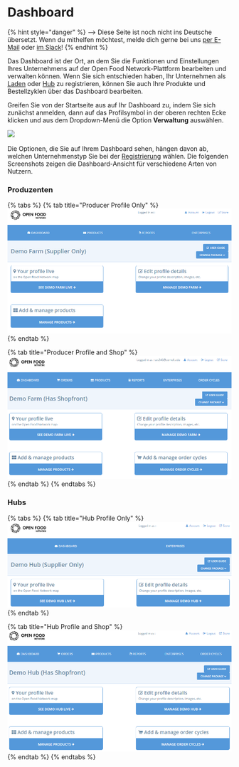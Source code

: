 # Dashboard



{% hint style="danger" %}
<img src="https://firebasestorage.googleapis.com/v0/b/gitbook-28427.appspot.com/o/assets%2F-L9rgk4wEweX_zxXIzmW%2F-LpeYcYHvFT89zDzVlG4%2F-LpeZq2i0oaAbNYfYfu5%2FCapture%20du%202019-09-26%2000-38-19.png?alt=media&#x26;token=aef3eea2-4d60-4d24-99ec-6edbda36b45c" alt="" data-size="line">-->​<img src="https://firebasestorage.googleapis.com/v0/b/gitbook-28427.appspot.com/o/assets%2F-L9rgk4wEweX_zxXIzmW%2F-MdHZQzZkj-9uNA4c3qD%2F-MdIF6yxdsNWC5BK3awW%2FFlagge%20Deutschland.jpg?alt=media&#x26;token=9bbe895b-2aa1-40da-8221-01fb74558b92" alt="" data-size="line"> Diese Seite ist noch nicht ins Deutsche übersetzt. Wenn du mithelfen möchtest, melde dich gerne bei uns [per E-Mail](mailto:konrad@openfoodnetwork.de) oder [im Slack](https://join.slack.com/t/openfoodnetwork/shared\_invite/zt-9sjkjdlu-r02kUMP1zbrTgUhZhYPF\~A)!
{% endhint %}

Das Dashboard ist der Ort, an dem Sie die Funktionen und Einstellungen Ihres Unternehmens auf der Open Food Network-Plattform bearbeiten und verwalten können. Wenn Sie sich entschieden haben, Ihr Unternehmen als [Laden](../your-quick-start-on-ofn-given-who-you-are.md#laeden) oder [Hub](../your-quick-start-on-ofn-given-who-you-are.md#hub) zu registrieren, können Sie auch Ihre Produkte und Bestellzyklen über das Dashboard bearbeiten.

Greifen Sie von der Startseite aus auf Ihr Dashboard zu, indem Sie sich zunächst anmelden, dann auf das Profilsymbol in der oberen rechten Ecke klicken und aus dem Dropdown-Menü die Option **Verwaltung** auswählen.

![](../.gitbook/assets/dash1.jpg)

Die Optionen, die Sie auf Ihrem Dashboard sehen, hängen davon ab, welchen Unternehmenstyp Sie bei der [Registrierung](register-and-create-your-profile.md) wählen. Die folgenden Screenshots zeigen die Dashboard-Ansicht für verschiedene Arten von Nutzern.

### Produzenten

{% tabs %}
{% tab title="Producer Profile Only" %}
![](../.gitbook/assets/dashboard-profile-only.png)
{% endtab %}

{% tab title="Producer Profile and Shop" %}
![](../.gitbook/assets/dashboard-shop.png)
{% endtab %}
{% endtabs %}

### Hubs

{% tabs %}
{% tab title="Hub Profile Only" %}
![](../.gitbook/assets/hub-dashboard-profile-only.png)
{% endtab %}

{% tab title="Hub Profile and Shop" %}
![](../.gitbook/assets/hub-dashboard-shopfront.png)
{% endtab %}
{% endtabs %}
